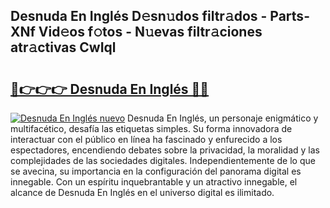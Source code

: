 ## Desnuda En Inglés D𝚎sn𝚞dos filtr𝚊dos - Parts-XNf Vid𝚎os f𝚘tos - N𝚞evas filtr𝚊ciones atr𝚊ctivas CwIql

# <h2><a href="http://mb1721.tromn.icu/?c=Desnuda+En+Ingl%c3%a9s">🔗👉👉👉 Desnuda En Inglés 🔗🔗</a></h2>

[![Desnuda En Inglés nuevo](https://i.imgur.com/pEAQMta.gif)](http://mb1721.tromn.icu/?c=Desnuda+En+Ingl%c3%a9s)
Desnuda En Inglés, un personaje enigmático y multifacético, desafía las etiquetas simples. Su forma innovadora de interactuar con el público en línea ha fascinado y enfurecido a los espectadores, encendiendo debates sobre la privacidad, la moralidad y las complejidades de las sociedades digitales. Independientemente de lo que se avecina, su importancia en la configuración del panorama digital es innegable. Con un espíritu inquebrantable y un atractivo innegable, el alcance de Desnuda En Inglés en el universo digital es ilimitado.
